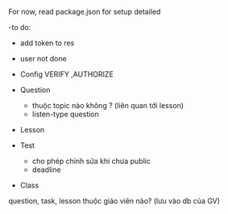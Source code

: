 For now, read package.json for setup detailed

-to do:

- add token to res
- user not done
- Config VERIFY ,AUTHORIZE

- Question
    - thuộc topic nào không ? (liên quan tới lesson)
    - listen-type question
- Lesson
- Test
    - cho phép chỉnh sửa khi chưa public
    - deadline
- Class

question, task, lesson thuộc giáo viên nào? (lưu vào db của GV)